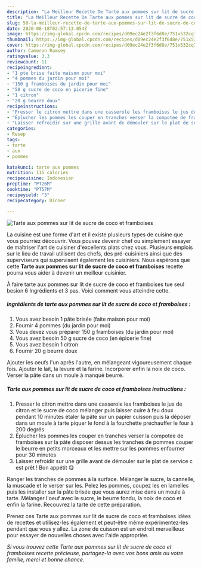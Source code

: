 ```yaml
---
description: "La Meilleur Recette De Tarte aux pommes sur lit de sucre de coco et framboises"
title: "La Meilleur Recette De Tarte aux pommes sur lit de sucre de coco et framboises"
slug: 58-la-meilleur-recette-de-tarte-aux-pommes-sur-lit-de-sucre-de-coco-et-framboises
date: 2020-08-18T02:57:13.054Z
image: https://img-global.cpcdn.com/recipes/d09ec24e2f3f6d8e/751x532cq70/tarte-aux-pommes-sur-lit-de-sucre-de-coco-et-framboises-photo-principale-de-la-recette.jpg
thumbnail: https://img-global.cpcdn.com/recipes/d09ec24e2f3f6d8e/751x532cq70/tarte-aux-pommes-sur-lit-de-sucre-de-coco-et-framboises-photo-principale-de-la-recette.jpg
cover: https://img-global.cpcdn.com/recipes/d09ec24e2f3f6d8e/751x532cq70/tarte-aux-pommes-sur-lit-de-sucre-de-coco-et-framboises-photo-principale-de-la-recette.jpg
author: Cameron Ramsey
ratingvalue: 3.3
reviewcount: 11
recipeingredient:
- "1 pte brise faite maison pour moi"
- "4 pommes du jardin pour moi"
- "150 g framboises du jardin pour moi"
- "50 g sucre de coco en picerie fine"
- "1 citron"
- "20 g beurre doux"
recipeinstructions:
- "Presser le citron mettre dans une casserole les framboises le jus de citron et le sucre de coco mélanger puis laisser cuire à feu doux pendant 10 minutes étaler la pâte sur un papier cuisson puis la déposer dans un moule à tarte piquer le fond à la fourchette préchauffer le four à 200 degrés"
- "Éplucher les pommes les couper en tranches verser la compotee de framboises sur la pâte disposer dessus les tranches de pommes couper le beurre en petits morceaux et les mettre sur les pommes enfourner pour 30 minutes"
- "Laisser refroidir sur une grille avant de démouler sur le plat de service c est prêt ! Bon appétit 😋"
categories:
- Resep
tags:
- tarte
- aux
- pommes

katakunci: tarte aux pommes 
nutrition: 115 calories
recipecuisine: Indonesian
preptime: "PT26M"
cooktime: "PT57M"
recipeyield: "3"
recipecategory: Dinner

---
```



![Tarte aux pommes sur lit de sucre de coco et framboises](https://img-global.cpcdn.com/recipes/d09ec24e2f3f6d8e/751x532cq70/tarte-aux-pommes-sur-lit-de-sucre-de-coco-et-framboises-photo-principale-de-la-recette.jpg)

La cuisine est une forme d'art et il existe plusieurs types de cuisine que vous pourriez découvrir. Vous pouvez devenir chef ou simplement essayer de maîtriser l'art de cuisiner d'excellents plats chez vous. Plusieurs emplois sur le lieu de travail utilisent des chefs, des pré-cuisiniers ainsi que des superviseurs qui supervisent également les cuisiniers. Nous espérons que cette <strong> Tarte aux pommes sur lit de sucre de coco et framboises </strong> recette pourra vous aider à devenir un meilleur cuisinier.

<!--inarticleads1-->

À faire tarte aux pommes sur lit de sucre de coco et framboises tue seul besion 6 Ingrédients et 3 pas. Voici comment vous atteindre cette.

##### Ingrédients de tarte aux pommes sur lit de sucre de coco et framboises :

1. Vous avez besoin 1 pâte brisée (faite maison pour moi)
1. Fournir 4 pommes (du jardin pour moi)
1. Vous devez vous préparer 150 g framboises (du jardin pour moi)
1. Vous avez besoin 50 g sucre de coco (en épicerie fine)
1. Vous avez besoin 1 citron
1. Fournir 20 g beurre doux


Ajouter les oeufs l&#39;un après l&#39;autre, en mélangeant vigoureusement chaque fois. Ajouter le lait, la levure et la farine. Incorporer enfin la noix de coco. Verser la pâte dans un moule à manqué beurré. 

<!--inarticleads2-->

##### Tarte aux pommes sur lit de sucre de coco et framboises instructions :

1. Presser le citron mettre dans une casserole les framboises le jus de citron et le sucre de coco mélanger puis laisser cuire à feu doux pendant 10 minutes étaler la pâte sur un papier cuisson puis la déposer dans un moule à tarte piquer le fond à la fourchette préchauffer le four à 200 degrés
1. Éplucher les pommes les couper en tranches verser la compotee de framboises sur la pâte disposer dessus les tranches de pommes couper le beurre en petits morceaux et les mettre sur les pommes enfourner pour 30 minutes
1. Laisser refroidir sur une grille avant de démouler sur le plat de service c est prêt ! Bon appétit 😋


Ranger les tranches de pommes à la surface. Mélanger le sucre, la cannelle, la muscade et le verser sur les. Pelez les pommes, coupez les en lamelles puis les installer sur la pâte brisée que vous aurez mise dans un moule à tarte. Mélanger l&#39;oeuf avec le sucre, le beurre fondu, la noix de coco et enfin la farine. Recouvrez la tarte de cette préparation. 

<!--inarticleads1-->

<p>
Prenez ces Tarte aux pommes sur lit de sucre de coco et framboises idées de recettes et utilisez-les également et peut-être même expérimentez-les pendant que vous y allez. La zone de cuisson est un endroit merveilleux pour essayer de nouvelles choses avec l'aide appropriée.
</p>

<p>
<i>Si vous trouvez cette Tarte aux pommes sur lit de sucre de coco et framboises recette précieuse, partagez-la avec vos bons amis ou votre famille, merci et bonne chance.</i>
</p>
